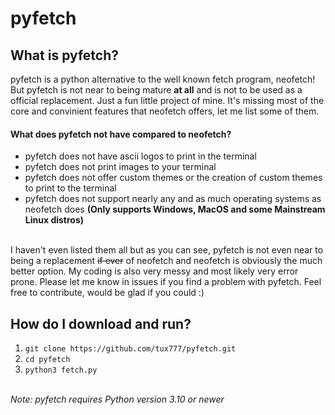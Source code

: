 # pyfetch
## What is pyfetch?
pyfetch is a python alternative to the well known fetch program, neofetch! But pyfetch is not near to being mature **at all** and is not to be used as a official replacement. Just a fun little project of mine.
It's missing most of the core and convinient features that neofetch offers, let me list some of them.
#### What does pyfetch not have compared to neofetch?
* pyfetch does not have ascii logos to print in the terminal
* pyfetch does not print images to your terminal
* pyfetch does not offer custom themes or the creation of custom themes to print to the terminal
* pyfetch does not support nearly any and as much operating systems as neofetch does **(Only supports Windows, MacOS and some Mainstream Linux distros)**

<!-- end of the list -->
\
I haven't even listed them all but as you can see, pyfetch is not even near to being a replacement ~~if ever~~ of neofetch and neofetch is obviously the much better option.
My coding is also very messy and most likely very error prone. Please let me know in issues if you find a problem with pyfetch. Feel free to contribute, would be glad if you could :)
## How do I download and run?
1. ```git clone https://github.com/tux777/pyfetch.git```
2. ```cd pyfetch```
3. ```python3 fetch.py```
<!-- end of the list -->
\
*Note: pyfetch requires Python version 3.10 or newer*
